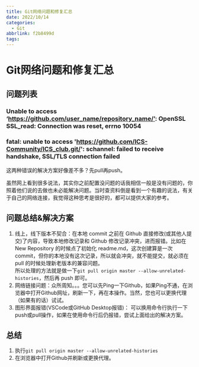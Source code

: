 ```yaml
---
title: Git网络问题和修复汇总
date: 2022/10/14
categories:
  - Git
abbrlink: f2b8499d
tags:
---
```



# Git网络问题和修复汇总
## 问题列表
### Unable to access ‘https://github.com/user_name/repository_name/’: OpenSSL SSL_read: Connection was reset, errno 10054
### fatal: unable to access 'https://github.com/ICS-Community/ICS_club.git/': schannel: failed to receive handshake, SSL/TLS connection failed

这两种错误的解决方案好像差不多？先pull再push。

虽然网上看到很多说法，其实你之前配置没问题的话我相信一般是没有问题的，你照着他们说的去做也未必能解决问题。当时查资料倒是看到一个有趣的说法，有关于自己的网络连接，我觉得这种思考是很好的，都可以提供大家的参考。

## 问题总结&解决方案
1. 线上，线下版本不契合：在本地 commit 之前在 Github 直接修改(或其他人提交)了内容，导致本地修改记录和 Github 修改记录冲突，进而报错。比如在 New Repository 的时候点了初始化 readme.md，这次创建算是一次 commit，但你的本地没有这次记录，所以就会冲突，就不能提交，就必须在 pull 的时候处理新老版本的兼容问题。  
所以处理的方法就是做一下`git pull origin master --allow-unrelated-histories`，然后再 push 即可。
2. 网络链接问题：众所周知。。。您可以先Ping一下Github，如果Ping不通，在浏览器中打开Github网址，刷新一下，再在本操作。当然，您也可以更换代理（如果有的话）试试。  
3. 图形界面报错(VSCode或GitHub Desktop报错)： 可以换用命令行执行一下push或pull操作，如果在使用命令行后仍报错，尝试上面给出的解决方案。

## 总结
1. 执行`git pull origin master --allow-unrelated-histories`  
2. 在浏览器中打开Github并刷新或更换代理。  